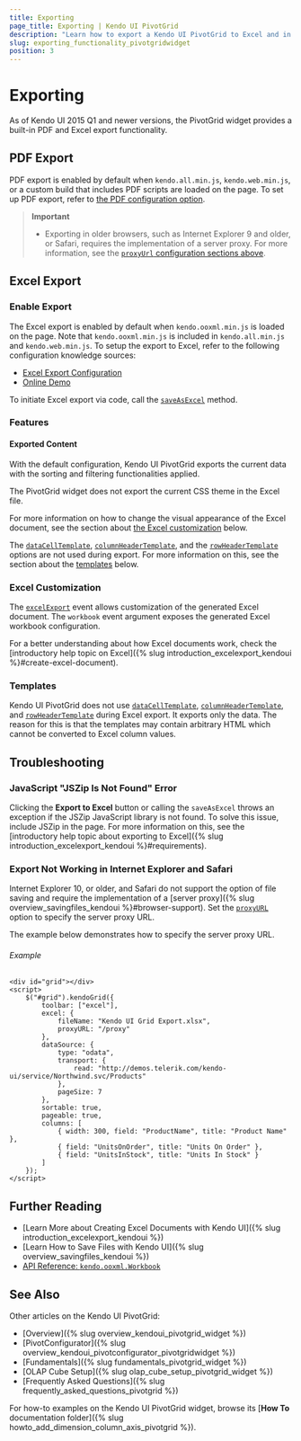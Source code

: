 ```yaml
---
title: Exporting
page_title: Exporting | Kendo UI PivotGrid
description: "Learn how to export a Kendo UI PivotGrid to Excel and in PDF."
slug: exporting_functionality_pivotgridwidget
position: 3
---
```


# Exporting

As of Kendo UI 2015 Q1 and newer versions, the PivotGrid widget provides a built-in PDF and Excel export functionality.

## PDF Export

PDF export is enabled by default when `kendo.all.min.js`, `kendo.web.min.js`, or a custom build that includes PDF scripts are loaded on the page. To set up PDF export, refer to [the PDF configuration option](/api/javascript/ui/pivotgrid#configuration-pdf).

> **Important**  
> * Exporting in older browsers, such as Internet Explorer 9 and older, or Safari, requires the implementation of a server proxy. For more information, see the [`proxyUrl` configuration sections above](/api/javascript/ui/pivotgrid#configuration-pdf).

## Excel Export

### Enable Export

The Excel export is enabled by default when `kendo.ooxml.min.js` is loaded on the page. Note that `kendo.ooxml.min.js` is included in `kendo.all.min.js` and `kendo.web.min.js`. To setup the export to Excel, refer to the following configuration knowledge sources:

* [Excel Export Configuration](/api/javascript/ui/pivotgrid#configuration-excel)
* [Online Demo](http://demos.telerik.com/kendo-ui/pivotgrid/excel-export)

To initiate Excel export  via code, call the [`saveAsExcel`](/api/javascript/ui/pivotgrid.html#methods-saveAsExcel) method.

### Features

#### Exported Content

With the default configuration, Kendo UI PivotGrid exports the current data with the sorting and filtering functionalities applied.

The PivotGrid widget does not export the current CSS theme in the Excel file.

For more information on how to change the visual appearance of the Excel document, see the section about [the Excel customization](#customize-the-excel-document) below.

The [`dataCellTemplate`](/api/javascript/ui/pivotgrid#configuration-dataCellTemplate), [`columnHeaderTemplate`](/api/javascript/ui/pivotgrid#configuration-columnHeaderTemplate), and
the [`rowHeaderTemplate`](/api/javascript/ui/pivotgrid#configuration-rowHeaderTemplate) options are not used during export. For more information on this, see the section about the [templates](#templates) below.

### Excel Customization

The [`excelExport`](/api/javascript/ui/grid#events-excelExport) event allows customization of the generated Excel document. The `workbook` event argument exposes the generated Excel workbook configuration.

For a better understanding about how Excel documents work, check the [introductory help topic on Excel]({% slug introduction_excelexport_kendoui %}#create-excel-document).

### Templates

Kendo UI PivotGrid does not use [`dataCellTemplate`](/api/javascript/ui/pivotgrid#configuration-dataCellTemplate), [`columnHeaderTemplate`](/api/javascript/ui/pivotgrid#configuration-columnHeaderTemplate), and [`rowHeaderTemplate`](/api/javascript/ui/pivotgrid#configuration-rowHeaderTemplate) during Excel export. It exports only the data. The reason for this is that the templates may contain arbitrary HTML which cannot be converted to Excel column values.

## Troubleshooting

### JavaScript "JSZip Is Not Found" Error

Clicking the **Export to Excel** button or calling the `saveAsExcel` throws an exception if the JSZip JavaScript library is not found. To solve this issue, include JSZip in the page. For more information on this, see the [introductory help topic about exporting to Excel]({% slug introduction_excelexport_kendoui %}#requirements).  

### Export Not Working in Internet Explorer and Safari

Internet Explorer 10, or older, and Safari do not support the option of file saving and require the implementation of a [server proxy]({% slug overview_savingfiles_kendoui %}#browser-support). Set the [`proxyURL`](/api/javascript/ui/pivotgrid#configuration-excel.proxyURL) option to specify the server proxy URL.

The example below demonstrates how to specify the server proxy URL.

###### Example

    <div id="grid"></div>
    <script>
        $("#grid").kendoGrid({
            toolbar: ["excel"],
            excel: {
                fileName: "Kendo UI Grid Export.xlsx",
                proxyURL: "/proxy"
            },
            dataSource: {
                type: "odata",
                transport: {
                    read: "http://demos.telerik.com/kendo-ui/service/Northwind.svc/Products"
                },
                pageSize: 7
            },
            sortable: true,
            pageable: true,
            columns: [
                { width: 300, field: "ProductName", title: "Product Name" },
                { field: "UnitsOnOrder", title: "Units On Order" },
                { field: "UnitsInStock", title: "Units In Stock" }
            ]
        });
    </script>

## Further Reading

* [Learn More about Creating Excel Documents with Kendo UI]({% slug introduction_excelexport_kendoui %})
* [Learn How to Save Files with Kendo UI]({% slug overview_savingfiles_kendoui %})
* [API Reference: `kendo.ooxml.Workbook`](/api/javascript/ooxml/workbook)

## See Also

Other articles on the Kendo UI PivotGrid:

* [Overview]({% slug overview_kendoui_pivotgrid_widget %})
* [PivotConfigurator]({% slug overview_kendoui_pivotconfigurator_pivotgridwidget %})
* [Fundamentals]({% slug fundamentals_pivotgrid_widget %})
* [OLAP Cube Setup]({% slug olap_cube_setup_pivotgrid_widget %})
* [Frequently Asked Questions]({% slug frequently_asked_questions_pivotgrid %})

For how-to examples on the Kendo UI PivotGrid widget, browse its [**How To** documentation folder]({% slug howto_add_dimension_column_axis_pivotgrid %}).

